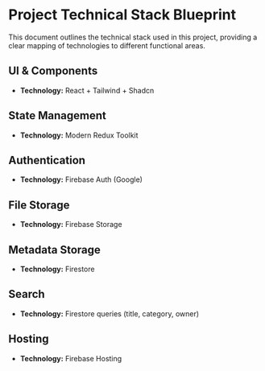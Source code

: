 # Project Technical Stack Blueprint

This document outlines the technical stack used in this project, providing a clear mapping of technologies to different functional areas.

## UI & Components

- **Technology:** React + Tailwind + Shadcn

## State Management

- **Technology:** Modern Redux Toolkit

## Authentication

- **Technology:** Firebase Auth (Google)

## File Storage

- **Technology:** Firebase Storage

## Metadata Storage

- **Technology:** Firestore

## Search

- **Technology:** Firestore queries (title, category, owner)

## Hosting

- **Technology:** Firebase Hosting